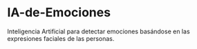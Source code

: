 # IA-de-Emociones
Inteligencia Artificial para detectar emociones basándose en las expresiones faciales de las personas.
